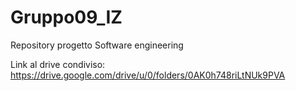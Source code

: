 # Gruppo09_IZ
Repository progetto Software engineering

Link al drive condiviso: https://drive.google.com/drive/u/0/folders/0AK0h748riLtNUk9PVA
